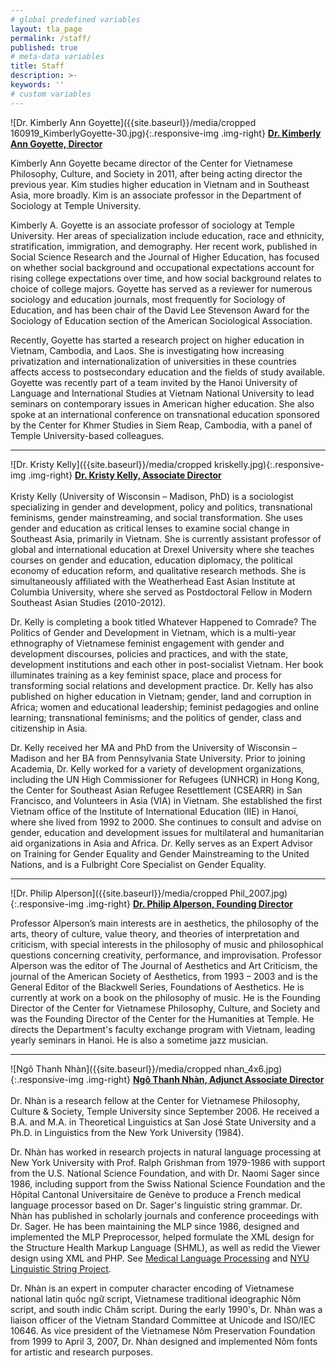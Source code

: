 ```yaml
---
# global predefined variables
layout: tla_page
permalink: /staff/
published: true
# meta-data variables
title: Staff
description: >-
keywords: ''
# custom variables
---
```

![Dr. Kimberly Ann Goyette]({{site.baseurl}}/media/cropped 160919_KimberlyGoyette-30.jpg){:.responsive-img .img-right}
**[Dr. Kimberly Ann Goyette, Director](https://liberalarts.temple.edu/academics/faculty/goyette-kimberly)**<br>

Kimberly Ann Goyette became director of the Center for Vietnamese Philosophy, Culture, and Society in 2011, after being acting director the previous year. Kim studies higher education in Vietnam and in Southeast Asia, more broadly. Kim is an associate professor in the Department of Sociology at Temple University.

Kimberly A. Goyette is an associate professor of sociology at Temple University.  Her areas of specialization include education, race and ethnicity, stratification, immigration, and demography.  Her recent work, published in Social Science Research and the Journal of Higher Education, has focused on whether social background and occupational expectations account for rising college expectations over time, and how social background relates to choice of college majors.  Goyette has served as a reviewer for numerous sociology and education journals, most frequently for Sociology of Education, and has been chair of the David Lee Stevenson Award for the Sociology of Education section of the American Sociological Association.

Recently, Goyette has started a research project on higher education in Vietnam, Cambodia, and Laos.  She is investigating how increasing privatization and internationalization of universities in these countries affects access to postsecondary education and the fields of study available.  Goyette was recently part of a team invited by the Hanoi University of Language and International Studies at Vietnam National University to lead seminars on contemporary issues in American higher education.  She also spoke at an international conference on transnational education sponsored by the Center for Khmer Studies in Siem Reap, Cambodia, with a panel of Temple University-based colleagues.

___

![Dr. Kristy Kelly]({{site.baseurl}}/media/cropped kriskelly.jpg){:.responsive-img .img-right}
**[Dr. Kristy Kelly, Associate Director](mailto:kek72@drexel.edu)**<br>  
Kristy Kelly (University of Wisconsin – Madison, PhD) is a sociologist specializing in gender and development, policy and politics, transnational feminisms, gender mainstreaming, and social transformation. She uses gender and education as critical lenses to examine social change in Southeast Asia, primarily in Vietnam. She is currently assistant professor of global and international education at Drexel University where she teaches courses on gender and education, education diplomacy, the political economy of education reform, and qualitative research methods. She is simultaneously affiliated with the Weatherhead East Asian Institute at Columbia University, where she served as Postdoctoral Fellow in Modern Southeast Asian Studies (2010-2012).

Dr. Kelly is completing a book titled Whatever Happened to Comrade? The Politics of Gender and Development in Vietnam, which is a multi-year ethnography of Vietnamese feminist engagement with gender and development discourses, policies and practices, and with the state, development institutions and each other in post-socialist Vietnam. Her book illuminates training as a key feminist space, place and process for transforming social relations and development practice. Dr. Kelly has also published on higher education in Vietnam; gender, land and corruption in Africa; women and educational leadership; feminist pedagogies and online learning; transnational feminisms; and the politics of gender, class and citizenship in Asia.

Dr. Kelly received her MA and PhD from the University of Wisconsin – Madison and her BA from Pennsylvania State University. Prior to joining Academia, Dr. Kelly worked for a variety of development organizations, including the UN High Commissioner for Refugees (UNHCR) in Hong Kong, the Center for Southeast Asian Refugee Resettlement (CSEARR) in San Francisco, and Volunteers in Asia (VIA) in Vietnam. She established the first Vietnam office of the Institute of International Education (IIE) in Hanoi, where she lived from 1992 to 2000. She continues to consult and advise on gender, education and development issues for multilateral and humanitarian aid organizations in Asia and Africa. Dr. Kelly serves as an Expert Advisor on Training for Gender Equality and Gender Mainstreaming to the United Nations, and is a Fulbright Core Specialist on Gender Equality.

___
 
![Dr. Philip Alperson]({{site.baseurl}}/media/cropped Phil_2007.jpg){:.responsive-img .img-right}
**[Dr. Philip Alperson, Founding Director](https://liberalarts.temple.edu/academics/faculty/alperson-philip-0)**<br>

Professor Alperson’s main interests are in aesthetics, the philosophy of the arts, theory of culture, value theory, and theories of interpretation and criticism, with special interests in the philosophy of music and philosophical questions concerning creativity, performance, and improvisation. Professor Alperson was the editor of The Journal of Aesthetics and Art Criticism, the journal of the American Society of Aesthetics, from 1993 – 2003 and is the General Editor of the Blackwell Series, Foundations of Aesthetics. He is currently at work on a book on the philosophy of music. He is the Founding Director of the Center for Vietnamese Philosophy, Culture, and Society and was the Founding Director of the Center for the Humanities at Temple. He directs the Department's faculty exchange program with Vietnam, leading yearly seminars in Hanoi. He is also a sometime jazz musician.

___

![Ngô Thanh Nhàn]({{site.baseurl}}/media/cropped nhan_4x6.jpg){:.responsive-img .img-right}
**[Ngô Thanh Nhàn, Adjunct Associate Director](mailto:nhane@temple.edu)**<br>  
Dr. Nhàn is a research fellow at the Center for Vietnamese Philosophy, Culture & Society, Temple University since September 2006. He received a B.A. and M.A. in Theoretical Linguistics at San José State University and a Ph.D. in Linguistics from the New York University (1984).

Dr. Nhàn has worked in research projects in natural language processing at New York University with Prof. Ralph Grishman from 1979-1986 with support from the U.S. National Science Foundation, and with Dr. Naomi Sager since 1986, including support from the Swiss National Science Foundation and the Hôpital Cantonal Universitaire de Genève to produce a French medical language processor based on Dr. Sager's linguistic string grammar. Dr. Nhàn has published in scholarly journals and conference proceedings with Dr. Sager. He has been maintaining the MLP since 1986, designed and implemented the MLP Preprocessor, helped formulate the XML design for the Structure Health Markup Language (SHML), as well as redid the Viewer design using XML and PHP. See [Medical Language Processing](http://mlp-xml.sourceforge.net/) and [NYU Linguistic String Project](http://www.cs.nyu.edu/cs/projects/lsp).

Dr. Nhàn is an expert in computer character encoding of Vietnamese national latin quốc ngữ script, Vietnamese traditional ideographic Nôm script, and south indic Chăm script. During the early 1990's, Dr. Nhàn was a liaison officer of the Vietnam Standard Committee at Unicode and ISO/IEC 10646. As vice president of the Vietnamese Nôm Preservation Foundation from 1999 to April 3, 2007, Dr. Nhàn designed and implemented Nôm fonts for artistic and research purposes.
 
